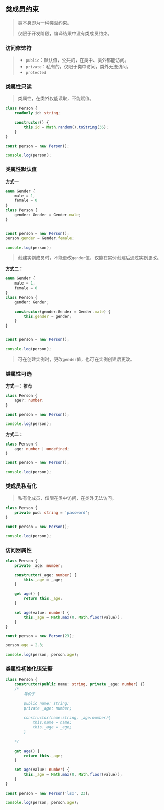## 类成员约束

> 类本身即为一种类型约束。
>
> 仅限于开发阶段，编译结果中没有类成员约束。

### 访问修饰符

> - `public`：默认值，公共的，在类中、类外都能访问。
> - `private`：私有的，仅限于类中访问，类外无法访问。
> - `protected`



### 类属性只读

> 类属性，在类外仅能读取，不能赋值。

```ts
class Person {
    readonly id: string;

    constructor() {
        this.id = Math.random().toString(36);
    }
}

const person = new Person();

console.log(person);
```



### 类属性默认值

**方式一**

```ts
enum Gender {
    male = 1,
    female = 0
}
class Person {
    gender: Gender = Gender.male;
}


const person = new Person();
person.gender = Gender.female;

console.log(person);
```

> 创建实例成员时，不能更改`gender`值，仅能在实例创建后通过实例更改。



**方式二：**

```ts
enum Gender {
    male = 1,
    female = 0
}
class Person {
    gender: Gender;

    constructor(gender:Gender = Gender.male) {
        this.gender = gender;
    }
}


const person = new Person();

console.log(person);
```

> 可在创建实例时，更改`gender`值，也可在实例创建后更改。



### 类属性可选

**方式一**：推荐

```ts
class Person {
    age?: number;
}

const person = new Person();

console.log(person);

```



**方式二：**

```ts
class Person {
    age: number | undefined;
}

const person = new Person();

console.log(person);

```



### 类成员私有化

> 私有化成员，仅限在类中访问，在类外无法访问。

```ts
class Person {
    private pwd: string = 'password';
}

const person = new Person();

console.log(person);
```



### 访问器属性

```ts
class Person {
    private _age: number;

    constructor(_age: number) {
        this._age = _age;
    }

    get age() {
        return this._age;
    }

    set age(value: number) {
        this._age = Math.max(0, Math.floor(value));
    }
}

const person = new Person(23);

person.age = 2.3;

console.log(person, person.age);
```



### 类属性初始化语法糖

```ts
class Person {
    constructor(public name: string, private _age: number) {}
    /*
    	等价于
    
    	public name: string;
    	private _age: number;
    	
    	constructor(name:string, _age:number){
    		this.name = name;
    		this._age = _age;
    	}
    
    */

    get age() {
        return this._age;
    }

    set age(value: number) {
        this._age = Math.max(0, Math.floor(value));
    }
}

const person = new Person('lsx', 23);

console.log(person, person.age);
```







